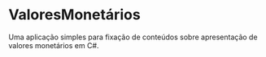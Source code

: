 # ValoresMonetários
Uma aplicação simples para fixação de conteúdos sobre apresentação de valores monetários em C#.